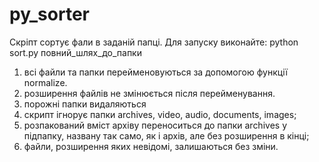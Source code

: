 # py_sorter
Скріпт сортує фали в заданій папці.
Для запуску виконайте:
python sort.py повний_шлях_до_папки

1. всі файли та папки перейменовуються за допомогою функції normalize.
2. розширення файлів не змінюється після перейменування.
3. порожні папки видаляються
4. скрипт ігнорує папки archives, video, audio, documents, images;
5. розпакований вміст архіву переноситься до папки archives у підпапку, названу так само, як і архів, але без розширення в кінці;
6. файли, розширення яких невідомі, залишаються без зміни.
